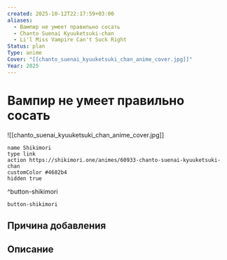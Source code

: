 ```yaml
---
created: 2025-10-12T22:17:59+03:00
aliases:
  - Вампир не умеет правильно сосать
  - Chanto Suenai Kyuuketsuki-chan
  - Li'l Miss Vampire Can't Suck Right
Status: plan
Type: anime
Cover: "[[chanto_suenai_kyuuketsuki_chan_anime_cover.jpg]]"
Year: 2025
---
```


# Вампир не умеет правильно сосать

![[chanto_suenai_kyuuketsuki_chan_anime_cover.jpg]]



```button
name Shikimori
type link
action https://shikimori.one/animes/60933-chanto-suenai-kyuuketsuki-chan
customColor #4682b4
hidden true
```
^button-shikimori





`button-shikimori`

## Причина добавления




## Описание


